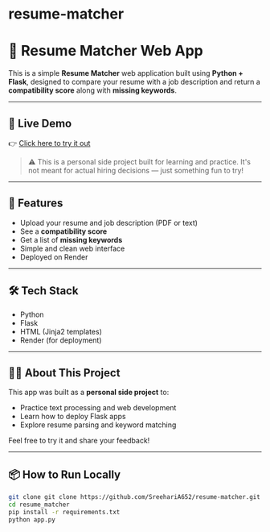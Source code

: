# resume-matcher
# 🧠 Resume Matcher Web App

This is a simple **Resume Matcher** web application built using **Python + Flask**, designed to compare your resume with a job description and return a **compatibility score** along with **missing keywords**.

---

## 🔗 Live Demo

👉 [Click here to try it out](https://resume-matcher-1-0eyh.onrender.com)

> ⚠️ This is a personal side project built for learning and practice. It's not meant for actual hiring decisions — just something fun to try!

---

## 🚀 Features

- Upload your resume and job description (PDF or text)
- See a **compatibility score**
- Get a list of **missing keywords**
- Simple and clean web interface
- Deployed on Render

---

## 🛠️ Tech Stack

- Python
- Flask
- HTML (Jinja2 templates)
- Render (for deployment)

---

## 🙋‍♂️ About This Project

This app was built as a **personal side project** to:
- Practice text processing and web development
- Learn how to deploy Flask apps
- Explore resume parsing and keyword matching

Feel free to try it and share your feedback!

---

## 📦 How to Run Locally

```bash
git clone git clone https://github.com/SreehariA652/resume-matcher.git
cd resume_matcher
pip install -r requirements.txt
python app.py
